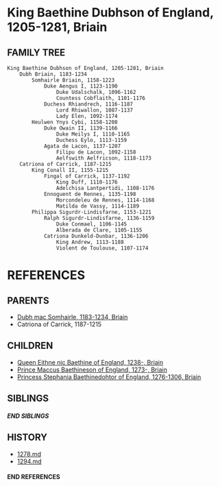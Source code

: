 # King Baethine Dubhson of England, 1205-1281, Briain

## FAMILY TREE
```
King Baethine Dubhson of England, 1205-1281, Briain
    Dubh Briain, 1183-1234
        Somhairle Briain, 1158-1223
            Duke Aengus I, 1123-1190
                Duke Udalschalk, 1096-1162
                Countess Cobflaith, 1101-1176
            Duchess Rhiandrech, 1116-1187
                Lord Rhiwallon, 1087-1137
                Lady Elen, 1092-1174
        Heulwen Ynys Cybi, 1158-1208
            Duke Owain II, 1139-1166
                Duke Meilys I, 1110-1165
                Duchess Eylo, 1113-1159
            Agata de Lacon, 1137-1207
                Filipu de Lacon, 1092-1158
                Aelfswith Aelfricson, 1118-1173
    Catriona of Carrick, 1187-1215
        King Conall II, 1155-1215
            Fingal of Carrick, 1137-1192
                King Duff, 1110-1176
                Adelchisa Lantpertidi, 1108-1176    
            Ennoguent de Rennes, 1135-1198
                Morcondeleu de Rennes, 1114-1168
                Matilda de Vassy, 1114-1189
        Philippa Sigurdr-Lindisfarne, 1153-1221
            Ralph Sigurdr-Lindisfarne, 1136-1159
                Duke Conmael, 1106-1145
                Alberada de Clare, 1105-1155
            Catriona Dunkeld-Dunbar, 1136-1206
                King Andrew, 1113-1188
                Violent de Toulouse, 1107-1174
```


# REFERENCES

## PARENTS 
* [Dubh mac Somhairle, 1183-1234, Briain](p/dubh_mac_somhairle_1183.md)
* Catriona of Carrick, 1187-1215

## CHILDREN 
* [Queen Eithne nic Baethine of England, 1238-, Briain](p/eithne_nic_baethine_1238.md)
* [Prince Maccus Baethineson of England, 1273-, Briain](p/maccus_baethineson_1273.md)
* [Princess Stephania Baethinedohtor of England, 1276-1306, Briain](p/stephania_baethinedohtor_1276.md)

## SIBLINGS

##### END SIBLINGS  
## HISTORY
* [1278.md](../h/1278.md)
* [1294.md](../h/1294.md)

#### END REFERENCES
